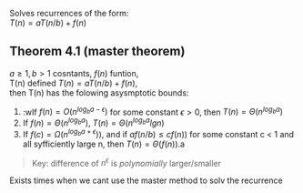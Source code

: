 Solves recurrences of the form:  
$T(n) = aT(n/b) + f(n)$


## Theorem 4.1 (master theorem)
$a \geq 1, b > 1$ cosntants, $f(n)$ funtion,  
T(n) defined $T(n) = aT(n/b) + f(n)$,  
then T(n) has the folowing asysmptotic bounds:

1. :wIf $f(n) = O(n^{log_ba-\epsilon})$ for some constant $\epsilon > 0$, then $T(n) = \Theta(n^{log_ba})$
2. If $f(n) = \Theta(n^{log_ba})$, $T(n) = \Theta(n^{log_ba}lgn)$
3. If $f(c) = \Omega(n^{log_ba + \epsilon}))$, and if $af(n/b) \leq cf(n))$ for some constant c < 1 and all syfficiently large n, then $T(n) = \Theta(f(n))$.a


> Key: difference of $n^\epsilon$ is *polynomially* larger/smaller

Exists times when we cant use the master method to solv the recurrence





